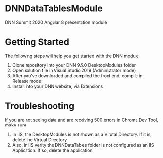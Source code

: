 # DNNDataTablesModule
DNN Summit 2020 Angular 8 presentation module

# Getting Started
The following steps will help you get started with the DNN module
1) Clone repository into your DNN 9.5.0 DesktopModules folder
2) Open solution file in Visual Studio 2019 (Administrator mode)
3) After you've downloaded and compiled the front end, compile in Release mode
4) Install into your DNN website, via Extensions

# Troubleshooting
If you are not seeing data and are receiving 500 errors in Chrome Dev Tool, make sure
1) In IIS, the DesktopModules is not shown as a Virutal Directory. If it is, delete the Virtual Directory
2) Also, in IIS verity the DNNDataTables folder is not configured as an IIS Application. If so, delete the application
